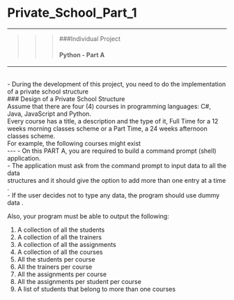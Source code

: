 # Private_School_Part_1
---
>>> ###Individual Project <br>
>>> #### Python - Part A
---
<br>
- During the development of this project, you need to do the implementation of a private school 
structure <br>
### Design of a Private School Structure  <br>
Assume that there are four (4) courses in programming languages: C#, Java, JavaScript and 
Python.<br>
Every course has a title, a description and the type of it, Full Time for a 12 weeks morning classes 
scheme or a Part Time, a 24 weeks afternoon classes scheme.<br>
For example, the following courses might exist<br>
---
- On this PART A, you are required to build a command prompt (shell) application.<br>
- The application must ask from the command prompt to input data to all the data <br>
structures and it should give the option to add more than one entry at a time .<br>
- If the user decides not to type any data, the program should use dummy data .<br>

Also, your program must be able to output the following:

1. A collection of all the students 
2. A collection of all the trainers 
3. A collection of all the assignments 
4. A collection of all the courses
5. All the students per course 
6. All the trainers per course 
7. All the assignments per course
8. All the assignments per student per course
9. A list of students that belong to more than one courses




